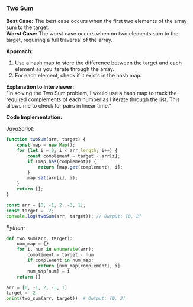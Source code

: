 ### Two Sum

**Best Case:** The best case occurs when the first two elements of the array sum to the target.  
**Worst Case:** The worst case occurs when no two elements sum to the target, requiring a full traversal of the array.

**Approach:**  
1. Use a hash map to store the difference between the target and each element as you iterate through the array.
2. For each element, check if it exists in the hash map.

**Explanation to Interviewer:**  
"In solving the Two Sum problem, I would use a hash map to track the required complements of each number as I iterate through the list. This allows me to check for pairs in linear time."

**Code Implementation:**

*JavaScript:*
```javascript
function twoSum(arr, target) {
    const map = new Map();
    for (let i = 0; i < arr.length; i++) {
        const complement = target - arr[i];
        if (map.has(complement)) {
            return [map.get(complement), i];
        }
        map.set(arr[i], i);
    }
    return [];
}

const arr = [0, -1, 2, -3, 1];
const target = -2;
console.log(twoSum(arr, target)); // Output: [0, 2]
```

*Python:*
```python
def two_sum(arr, target):
    num_map = {}
    for i, num in enumerate(arr):
        complement = target - num
        if complement in num_map:
            return [num_map[complement], i]
        num_map[num] = i
    return []

arr = [0, -1, 2, -3, 1]
target = -2
print(two_sum(arr, target))  # Output: [0, 2]
```